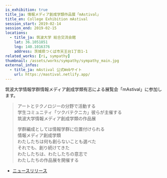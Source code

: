 ```yaml
---
is_exhibition: true
title_ja: 情報メディア創成学類作品展「mAstival」
title_en: College Exhibition mAstival
session_start: 2019-02-14
session_end: 2019-02-15
locations:
  - title_ja: 筑波大学 総合交流会館
    lat: 36.1051851
    lng: 140.1016376
    address: 茨城県つくば市天王台1丁目1-1
related_works: [ri, sympathy]
thumbnail: /assets/works/sympathy/sympathy_main.jpg
external_infos:
  - title_ja: mAstival 公式Webサイト
    url: https://mastival.netlify.app/
---
```


筑波大学情報学群情報メディア創成学類有志による展覧会「mAstival」に参加します。

> アートとテクノロジーの分野で活動する<br>
> 学生コミュニティ「ツクバテクニカ」彼らが主催する<br>
> 筑波大学情報メディア創成学類の作品展
>
> 学群編成としては情報学群に位置付けられる<br>
> 情報メディア創成学類<br>
> わたしたちは何も創らないことも選べた<br>
> それでも、創り続けてきた<br>
> わたしたちは、わたしたちの意志で<br>
> わたしたちの作品展を開催する

- [ニュースリリース](/pages/news/190201_mastival.md)
